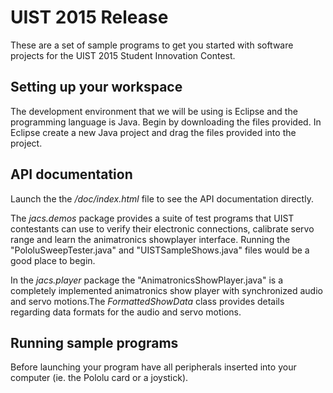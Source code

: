 # UIST 2015 Release 

These are a set of sample programs to get you started with software projects for the UIST 2015 Student Innovation Contest.  

## Setting up your workspace 

The development environment that we will be using is Eclipse and the programming language is Java. Begin by downloading the files provided. In Eclipse create a new Java project and drag the files provided into the project. 

## API documentation 

Launch the the */doc/index.html* file to see the API documentation directly. 

The *jacs.demos* package provides a suite of test programs that UIST contestants can use to verify their electronic connections, calibrate servo range and learn the animatronics showplayer interface. Running the "PololuSweepTester.java" and "UISTSampleShows.java" files would be a good place to begin. 

In the *jacs.player* package the "AnimatronicsShowPlayer.java" is a completely implemented animatronics show player with synchronized audio and servo motions.The *FormattedShowData* class provides details regarding data formats for the audio and servo motions. 

## Running sample programs 

Before launching your program have all peripherals inserted into your computer (ie. the Pololu card or a joystick).